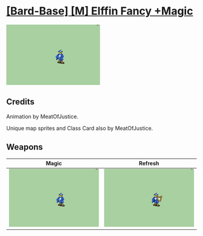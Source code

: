 # [\[Bard-Base\] \[M\] Elffin Fancy +Magic](./)
 

<img src="./6.%20Magic/Magic_000.png" alt="[Bard-Base] [M] Elffin Fancy +Magic standing" />

## Credits

Animation by MeatOfJustice.

Unique map sprites and Class Card also by MeatOfJustice.

## Weapons
 

|Magic |Refresh |
|  :---: | :---: |
| <img alt="Magic animation" src="./6.%20Magic/Magic.gif" /> | <img alt="Refresh animation" src="./8.%20Refresh/Refresh.gif" /> |

